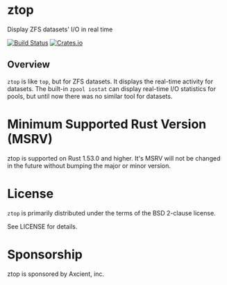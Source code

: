 # ztop

Display ZFS datasets' I/O in real time

[![Build Status](https://api.cirrus-ci.com/github/asomers/ztop.svg)](https://cirrus-ci.com/github/asomers/ztop)
[![Crates.io](https://img.shields.io/crates/v/ztop.svg)](https://crates.io/crates/ztop)

## Overview

`ztop` is like `top`, but for ZFS datasets.  It displays the real-time activity
for datasets.  The built-in `zpool iostat` can display real-time I/O statistics
for pools, but until now there was no similar tool for datasets.

# Minimum Supported Rust Version (MSRV)

ztop is supported on Rust 1.53.0 and higher.  It's MSRV will not be
changed in the future without bumping the major or minor version.

# License

`ztop` is primarily distributed under the terms of the BSD 2-clause license.

See LICENSE for details.

# Sponsorship

ztop is sponsored by Axcient, inc.
